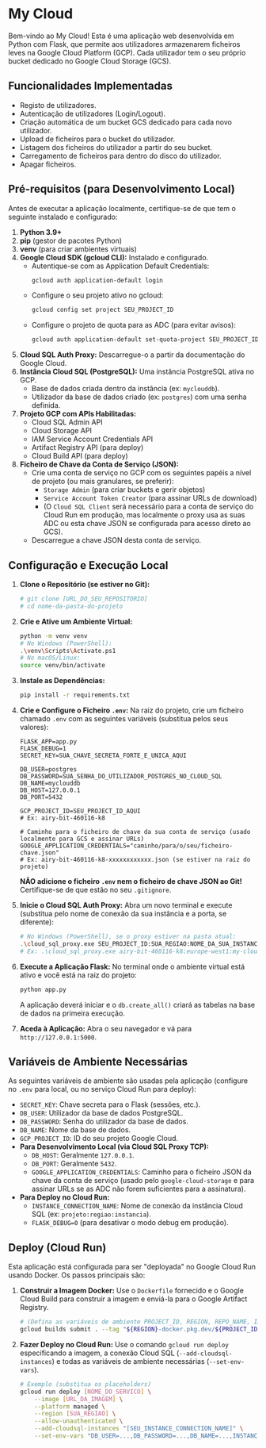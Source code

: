 # My Cloud

Bem-vindo ao My Cloud! Esta é uma aplicação web desenvolvida em Python com Flask, que permite aos utilizadores armazenarem ficheiros leves na Google Cloud Platform (GCP). Cada utilizador tem o seu próprio bucket dedicado no Google Cloud Storage (GCS).

## Funcionalidades Implementadas

* Registo de utilizadores.
* Autenticação de utilizadores (Login/Logout).
* Criação automática de um bucket GCS dedicado para cada novo utilizador.
* Upload de ficheiros para o bucket do utilizador.
* Listagem dos ficheiros do utilizador a partir do seu bucket.
* Carregamento de ficheiros para dentro do disco do utilizador.
* Apagar ficheiros.

## Pré-requisitos (para Desenvolvimento Local)

Antes de executar a aplicação localmente, certifique-se de que tem o seguinte instalado e configurado:

1.  **Python 3.9+**
2.  **pip** (gestor de pacotes Python)
3.  **venv** (para criar ambientes virtuais)
4.  **Google Cloud SDK (gcloud CLI):** Instalado e configurado.
    * Autentique-se com as Application Default Credentials:
        ```bash
        gcloud auth application-default login
        ```
    * Configure o seu projeto ativo no gcloud:
        ```bash
        gcloud config set project SEU_PROJECT_ID
        ```
    * Configure o projeto de quota para as ADC (para evitar avisos):
        ```bash
        gcloud auth application-default set-quota-project SEU_PROJECT_ID
        ```
5.  **Cloud SQL Auth Proxy:** Descarregue-o a partir da documentação do Google Cloud.
6.  **Instância Cloud SQL (PostgreSQL):** Uma instância PostgreSQL ativa no GCP.
    * Base de dados criada dentro da instância (ex: `myclouddb`).
    * Utilizador da base de dados criado (ex: `postgres`) com uma senha definida.
7.  **Projeto GCP com APIs Habilitadas:**
    * Cloud SQL Admin API
    * Cloud Storage API
    * IAM Service Account Credentials API
    * Artifact Registry API (para deploy)
    * Cloud Build API (para deploy)
8.  **Ficheiro de Chave da Conta de Serviço (JSON):**
    * Crie uma conta de serviço no GCP com os seguintes papéis a nível de projeto (ou mais granulares, se preferir):
        * `Storage Admin` (para criar buckets e gerir objetos)
        * `Service Account Token Creator` (para assinar URLs de download)
        * (O `Cloud SQL Client` será necessário para a conta de serviço do Cloud Run em produção, mas localmente o proxy usa as suas ADC ou esta chave JSON se configurada para acesso direto ao GCS).
    * Descarregue a chave JSON desta conta de serviço.

## Configuração e Execução Local

1.  **Clone o Repositório (se estiver no Git):**
    ```bash
    # git clone [URL_DO_SEU_REPOSITORIO]
    # cd nome-da-pasta-do-projeto
    ```

2.  **Crie e Ative um Ambiente Virtual:**
    ```bash
    python -m venv venv
    # No Windows (PowerShell):
    .\venv\Scripts\Activate.ps1
    # No macOS/Linux:
    source venv/bin/activate
    ```

3.  **Instale as Dependências:**
    ```bash
    pip install -r requirements.txt
    ```

4.  **Crie e Configure o Ficheiro `.env`:**
    Na raiz do projeto, crie um ficheiro chamado `.env` com as seguintes variáveis (substitua pelos seus valores):
    ```dotenv
    FLASK_APP=app.py
    FLASK_DEBUG=1
    SECRET_KEY=SUA_CHAVE_SECRETA_FORTE_E_UNICA_AQUI

    DB_USER=postgres
    DB_PASSWORD=SUA_SENHA_DO_UTILIZADOR_POSTGRES_NO_CLOUD_SQL
    DB_NAME=myclouddb
    DB_HOST=127.0.0.1
    DB_PORT=5432

    GCP_PROJECT_ID=SEU_PROJECT_ID_AQUI 
    # Ex: airy-bit-460116-k8

    # Caminho para o ficheiro de chave da sua conta de serviço (usado localmente para GCS e assinar URLs)
    GOOGLE_APPLICATION_CREDENTIALS="caminho/para/o/seu/ficheiro-chave.json"
    # Ex: airy-bit-460116-k8-xxxxxxxxxxxx.json (se estiver na raiz do projeto)
    ```
    **NÃO adicione o ficheiro `.env` nem o ficheiro de chave JSON ao Git!** Certifique-se de que estão no seu `.gitignore`.

5.  **Inicie o Cloud SQL Auth Proxy:**
    Abra um novo terminal e execute (substitua pelo nome de conexão da sua instância e a porta, se diferente):
    ```bash
    # No Windows (PowerShell), se o proxy estiver na pasta atual:
    .\cloud_sql_proxy.exe SEU_PROJECT_ID:SUA_REGIAO:NOME_DA_SUA_INSTANCIA_SQL --port 5432
    # Ex: .\cloud_sql_proxy.exe airy-bit-460116-k8:europe-west1:my-cloud-instance-db --port 5432
    ```

6.  **Execute a Aplicação Flask:**
    No terminal onde o ambiente virtual está ativo e você está na raiz do projeto:
    ```bash
    python app.py
    ```
    A aplicação deverá iniciar e o `db.create_all()` criará as tabelas na base de dados na primeira execução.

7.  **Aceda à Aplicação:**
    Abra o seu navegador e vá para `http://127.0.0.1:5000`.

## Variáveis de Ambiente Necessárias

As seguintes variáveis de ambiente são usadas pela aplicação (configure no `.env` para local, ou no serviço Cloud Run para deploy):

* `SECRET_KEY`: Chave secreta para o Flask (sessões, etc.).
* `DB_USER`: Utilizador da base de dados PostgreSQL.
* `DB_PASSWORD`: Senha do utilizador da base de dados.
* `DB_NAME`: Nome da base de dados.
* `GCP_PROJECT_ID`: ID do seu projeto Google Cloud.
* **Para Desenvolvimento Local (via Cloud SQL Proxy TCP):**
    * `DB_HOST`: Geralmente `127.0.0.1`.
    * `DB_PORT`: Geralmente `5432`.
    * `GOOGLE_APPLICATION_CREDENTIALS`: Caminho para o ficheiro JSON da chave da conta de serviço (usado pelo `google-cloud-storage` e para assinar URLs se as ADC não forem suficientes para a assinatura).
* **Para Deploy no Cloud Run:**
    * `INSTANCE_CONNECTION_NAME`: Nome de conexão da instância Cloud SQL (ex: `projeto:regiao:instancia`).
    * `FLASK_DEBUG=0` (para desativar o modo debug em produção).

## Deploy (Cloud Run)

Esta aplicação está configurada para ser "deployada" no Google Cloud Run usando Docker. Os passos principais são:

1.  **Construir a Imagem Docker:**
    Use o `Dockerfile` fornecido e o Google Cloud Build para construir a imagem e enviá-la para o Google Artifact Registry.
    ```bash
    # (Defina as variáveis de ambiente PROJECT_ID, REGION, REPO_NAME, IMAGE_NAME, IMAGE_TAG antes)
    gcloud builds submit . --tag "${REGION}-docker.pkg.dev/${PROJECT_ID}/${REPO_NAME}/${IMAGE_NAME}:${IMAGE_TAG}"
    ```
2.  **Fazer Deploy no Cloud Run:**
    Use o comando `gcloud run deploy` especificando a imagem, a conexão Cloud SQL (`--add-cloudsql-instances`) e todas as variáveis de ambiente necessárias (`--set-env-vars`).
    ```bash
    # Exemplo (substitua os placeholders)
    gcloud run deploy [NOME_DO_SERVICO] \
        --image [URL_DA_IMAGEM] \
        --platform managed \
        --region [SUA_REGIAO] \
        --allow-unauthenticated \
        --add-cloudsql-instances "[SEU_INSTANCE_CONNECTION_NAME]" \
        --set-env-vars "DB_USER=...,DB_PASSWORD=...,DB_NAME=...,INSTANCE_CONNECTION_NAME=...,SECRET_KEY=...,GCP_PROJECT_ID=...,FLASK_DEBUG=0"
    ```